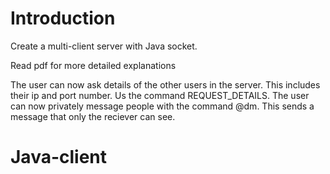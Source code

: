 # Introduction 
Create a multi-client server with Java socket.


Read pdf for more detailed explanations

The user can now ask details of the other users in the server. This includes their ip and port number. Us the command REQUEST_DETAILS. 
The user can now privately message people with the command @dm. This sends a message that only the reciever can see.
# Java-client
